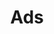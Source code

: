 ---
title: "Ads"
description: "Ads api"
slug: "ads"
related:
 - name: Hijacket Avia Grey
   image: https://vitoko.netlify.app/uploads/sephia-filia-flare-blouse-brown_brown_1_hubfecd42062db1ead0c8a18cf893f020d_50009_576x692_fill_q100_h2_box_top.webp
   price: Rp 299.000
   promo: Rp 356.000
   url: https://vitoko.netlify.app/sephia-filia-flare-blouse-brown/
 - name: Hijacket Avia Green
   image: https://vitoko.netlify.app/uploads/sephia-filia-flare-blouse-brown_brown_1_hubfecd42062db1ead0c8a18cf893f020d_50009_576x692_fill_q100_h2_box_top.webp
   price: Rp 299.000
   promo: Rp 356.000
   url: https://vitoko.netlify.app/sephia-filia-flare-blouse-brown/
 - name: Hijacket Avia Black
   image: https://vitoko.netlify.app/uploads/sephia-filia-flare-blouse-brown_brown_1_hubfecd42062db1ead0c8a18cf893f020d_50009_576x692_fill_q100_h2_box_top.webp
   price: Rp 299.000
   promo: Rp 356.000
   url: https://vitoko.netlify.app/sephia-filia-flare-blouse-brown/
 - name: Hijacket Avia 
   image: https://vitoko.netlify.app/uploads/sephia-filia-flare-blouse-brown_brown_1_hubfecd42062db1ead0c8a18cf893f020d_50009_576x692_fill_q100_h2_box_top.webp
   price: Rp 299.000
   promo: Rp 356.000
   url: https://vitoko.netlify.app/sephia-filia-flare-blouse-brown/
 - name: Hijacket Avia Grey
   image: https://vitoko.netlify.app/uploads/sephia-filia-flare-blouse-brown_brown_1_hubfecd42062db1ead0c8a18cf893f020d_50009_576x692_fill_q100_h2_box_top.webp
   price: Rp 299.000
   promo: Rp 356.000
   url: https://vitoko.netlify.app/sephia-filia-flare-blouse-brown/
layout: ads
outputs:
  - JSON
---